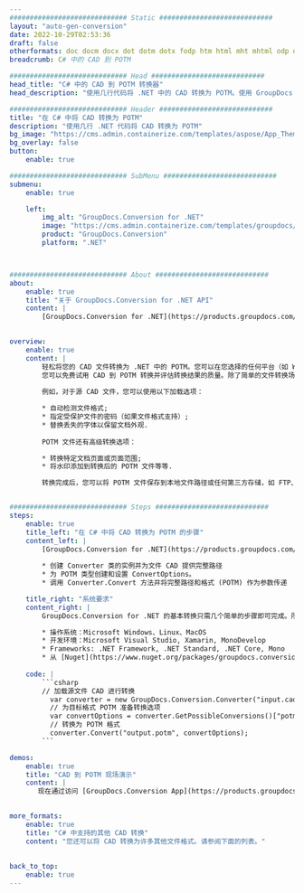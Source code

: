 ```yaml
---
############################# Static ############################
layout: "auto-gen-conversion"
date: 2022-10-29T02:53:36
draft: false
otherformats: doc docm docx dot dotm dotx fodp htm html mht mhtml odp odt otp pot potm potx pps ppsm ppsx ppt pptm pptx rtf
breadcrumb: C# 中的 CAD 到 POTM

############################# Head ############################
head_title: "C# 中的 CAD 到 POTM 转换器"
head_description: "使用几行代码将 .NET 中的 CAD 转换为 POTM。使用 GroupDocs 文档转换 API 转换 160 多种文件格式。"

############################# Header ############################
title: "在 C# 中将 CAD 转换为 POTM"
description: "使用几行 .NET 代码将 CAD 转换为 POTM"
bg_image: "https://cms.admin.containerize.com/templates/aspose/App_Themes/V3/images/bg/header1.png"
bg_overlay: false
button:
    enable: true

############################# SubMenu ############################
submenu:
    enable: true

    left:
        img_alt: "GroupDocs.Conversion for .NET"
        image: "https://cms.admin.containerize.com/templates/groupdocs/images/product-logos/90x90-noborder/groupdocs-conversion-net.png"
        product: "GroupDocs.Conversion"
        platform: ".NET"



############################# About ############################
about:
    enable: true
    title: "关于 GroupDocs.Conversion for .NET API"
    content: |
        [GroupDocs.Conversion for .NET](https://products.groupdocs.com/conversion/net/)可用于转换Microsoft Word、Excel、PowerPoint、PDF、Visio等格式。 GroupDocs.Conversion 是一个独立的 API，适用于需要高性能的后端和内部系统。它不依赖于任何软件，例如 Microsoft 或 Open Office。
    

overview:
    enable: true
    content: |
        轻松将您的 CAD 文件转换为 .NET 中的 POTM。您可以在您选择的任何平台（如 Windows、Linux、macOS）中仅使用几行 C# 代码行。
        您可以免费试用 CAD 到 POTM 转换并评估转换结果的质量。除了简单的文件转换场景，您还可以尝试更高级的选项来加载源 CAD 文件和保存输出 POTM 结果。 
        
        例如，对于源 CAD 文件，您可以使用以下加载选项：

        * 自动检测文件格式;
        * 指定受保护文件的密码（如果文件格式支持）;
        * 替换丢失的字体以保留文档外观.
        
        POTM 文件还有高级转换选项：

        * 转换特定文档页面或页面范围;
        * 将水印添加到转换后的 POTM 文件等等.

        转换完成后，您可以将 POTM 文件保存到本地文件路径或任何第三方存储，如 FTP、Amazon S3、Google Drive、Dropbox 等。请注意 - 将 CAD 转换为 POTM 无需安装任何额外的软件 - 如 MS Office、Open Office、Adobe Acrobat Reader 等。


############################# Steps ############################
steps:
    enable: true
    title_left: "在 C# 中将 CAD 转换为 POTM 的步骤"
    content_left: |
        [GroupDocs.Conversion for .NET](https://products.groupdocs.com/conversion/net/) 使开发人员只需几行代码即可轻松地将 CAD 文件转换为 POTM。
        
        * 创建 Converter 类的实例并为文件 CAD 提供完整路径
        * 为 POTM 类型创建和设置 ConvertOptions。
        * 调用 Converter.Convert 方法并将完整路径和格式 (POTM) 作为参数传递

    title_right: "系统要求"
    content_right: |
        GroupDocs.Conversion for .NET 的基本转换只需几个简单的步骤即可完成。所有主要平台和操作系统都支持我们的 API。在执行以下代码之前，请确保您的系统上安装了以下先决条件。

        * 操作系统：Microsoft Windows、Linux、MacOS
        * 开发环境：Microsoft Visual Studio, Xamarin, MonoDevelop
        * Frameworks: .NET Framework, .NET Standard, .NET Core, Mono
        * 从 [Nuget](https://www.nuget.org/packages/groupdocs.conversion) 获取最新的 GroupDocs.Conversion for .NET
         
    code: |
        ```csharp    
        // 加载源文件 CAD 进行转换
          var converter = new GroupDocs.Conversion.Converter("input.cad");
          // 为目标格式 POTM 准备转换选项
          var convertOptions = converter.GetPossibleConversions()["potm"].ConvertOptions;
          // 转换为 POTM 格式
          converter.Convert("output.potm", convertOptions);
        ```

demos:
    enable: true
    title: "CAD 到 POTM 现场演示"
    content: |
       现在通过访问 [GroupDocs.Conversion App](https://products.groupdocs.app/conversion/family) 网站将 CAD 转换为 POTM。在线演示具有以下优点
          

more_formats:
    enable: true
    title: "C# 中支持的其他 CAD 转换"
    content: "您还可以将 CAD 转换为许多其他文件格式。请参阅下面的列表。"
       
       
back_to_top:
    enable: true
---
```

